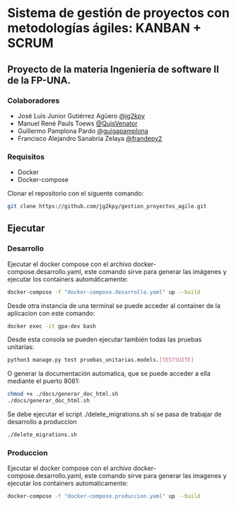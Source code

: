 # Sistema de gestión de proyectos con metodologías ágiles: KANBAN + SCRUM
## Proyecto de la materia Ingeniería de software II de la FP-UNA.

### Colaboradores
* José Luis Junior Gutiérrez Agüero [@jg2kpy](https://github.com/jg2kpy)
* Manuel René Pauls Toews [@QuisVenator](https://github.com/QuisVenator)
* Guillermo Pamplona Pardo [@guigapamplona](https://github.com/guigapamplona)
* Francisco Alejandro Sanabria Zelaya [@frandepy2](https://github.com/frandepy2)

### Requisitos
* Docker
* Docker-compose

Clonar el repositorio con el siguente comando:
```bash
git clone https://github.com/jg2kpy/gestion_proyectos_agile.git
```

## Ejecutar
### Desarrollo
Ejecutar el docker compose con el archivo docker-compose.desarrollo.yaml, este comando sirve para generar las imágenes y ejecutar los containers automáticamente:
```bash
docker-compose -f "docker-compose.desarrollo.yaml" up --build
```

Desde otra instancia de una terminal se puede acceder al container de la aplicacion con este comando:
```bash
docker exec -it gpa-dev bash
```

Desde esta consola se pueden ejecutar también todas las pruebas unitarias:
```bash
python3 manage.py test pruebas_unitarias.models.[TESTSUITE]
```

O generar la documentación automatica, que se puede acceder a ella mediante el puerto 8081:
```bash
chmod +x ./docs/generar_doc_html.sh
./docs/generar_doc_html.sh
```

Se debe ejecutar el script ./delete_migrations.sh si se pasa de trabajar de desarrollo a produccion
```bash
./delete_migrations.sh
```

### Produccion
Ejecutar el docker compose con el archivo docker-compose.desarrollo.yaml, este comando sirve para generar las imagenes y ejecutar los containers automaticamente:
```bash
docker-compose -f "docker-compose.produccion.yaml" up --build
```

